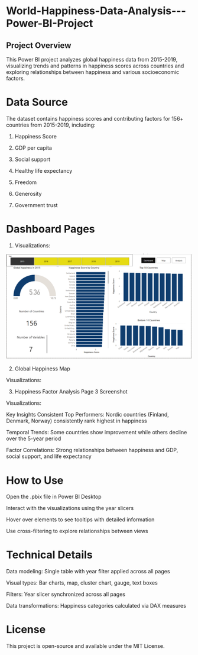 # World-Happiness-Data-Analysis---Power-BI-Project

## Project Overview
This Power BI project analyzes global happiness data from 2015-2019, visualizing trends and patterns in happiness scores across countries and exploring relationships between happiness and various socioeconomic factors.

# Data Source
The dataset contains happiness scores and contributing factors for 156+ countries from 2015-2019, including:

1. Happiness Score

2. GDP per capita

3. Social support

4. Healthy life expectancy

5. Freedom

6. Generosity

7. Government trust


# Dashboard Pages
1. Visualizations:

![Dashboard Screenshot](images/Screenshot%202025-04-02%20042323.png)

2. Global Happiness Map

Visualizations:






3. Happiness Factor Analysis
Page 3 Screenshot

Visualizations:









Key Insights
Consistent Top Performers: Nordic countries (Finland, Denmark, Norway) consistently rank highest in happiness

Temporal Trends: Some countries show improvement while others decline over the 5-year period

Factor Correlations: Strong relationships between happiness and GDP, social support, and life expectancy

# How to Use

Open the .pbix file in Power BI Desktop

Interact with the visualizations using the year slicers

Hover over elements to see tooltips with detailed information

Use cross-filtering to explore relationships between views

# Technical Details
Data modeling: Single table with year filter applied across all pages

Visual types: Bar charts, map, cluster chart, gauge, text boxes

Filters: Year slicer synchronized across all pages

Data transformations: Happiness categories calculated via DAX measures


# License
This project is open-source and available under the MIT License.

